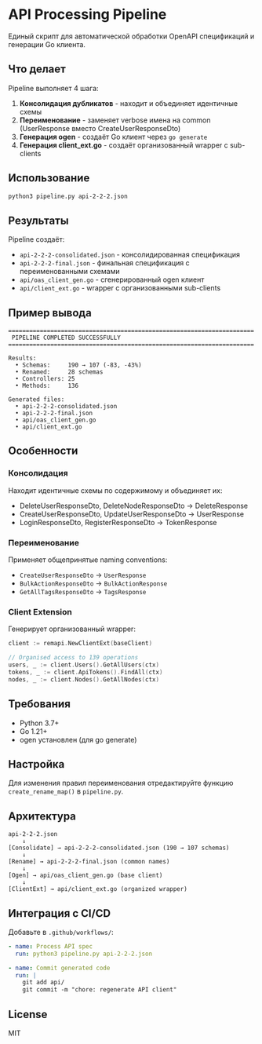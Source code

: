 # API Processing Pipeline

Единый скрипт для автоматической обработки OpenAPI спецификаций и генерации Go клиента.

## Что делает

Pipeline выполняет 4 шага:

1. **Консолидация дубликатов** - находит и объединяет идентичные схемы
2. **Переименование** - заменяет verbose имена на common (UserResponse вместо CreateUserResponseDto)
3. **Генерация ogen** - создаёт Go клиент через `go generate`
4. **Генерация client_ext.go** - создаёт организованный wrapper с sub-clients

## Использование

```bash
python3 pipeline.py api-2-2-2.json
```

## Результаты

Pipeline создаёт:

- `api-2-2-2-consolidated.json` - консолидированная спецификация
- `api-2-2-2-final.json` - финальная спецификация с переименованными схемами
- `api/oas_client_gen.go` - сгенерированный ogen клиент
- `api/client_ext.go` - wrapper с организованными sub-clients

## Пример вывода

```
======================================================================
 PIPELINE COMPLETED SUCCESSFULLY
======================================================================

Results:
  • Schemas:     190 → 107 (-83, -43%)
  • Renamed:     28 schemas
  • Controllers: 25
  • Methods:     136

Generated files:
  • api-2-2-2-consolidated.json
  • api-2-2-2-final.json
  • api/oas_client_gen.go
  • api/client_ext.go
```

## Особенности

### Консолидация

Находит идентичные схемы по содержимому и объединяет их:
- DeleteUserResponseDto, DeleteNodeResponseDto → DeleteResponse
- CreateUserResponseDto, UpdateUserResponseDto → UserResponse
- LoginResponseDto, RegisterResponseDto → TokenResponse

### Переименование

Применяет общепринятые naming conventions:
- `CreateUserResponseDto` → `UserResponse`
- `BulkActionResponseDto` → `BulkActionResponse`
- `GetAllTagsResponseDto` → `TagsResponse`

### Client Extension

Генерирует организованный wrapper:

```go
client := remapi.NewClientExt(baseClient)

// Organised access to 139 operations
users, _ := client.Users().GetAllUsers(ctx)
tokens, _ := client.ApiTokens().FindAll(ctx)
nodes, _ := client.Nodes().GetAllNodes(ctx)
```

## Требования

- Python 3.7+
- Go 1.21+
- ogen установлен (для go generate)

## Настройка

Для изменения правил переименования отредактируйте функцию `create_rename_map()` в `pipeline.py`.

## Архитектура

```
api-2-2-2.json
    ↓
[Consolidate] → api-2-2-2-consolidated.json (190 → 107 schemas)
    ↓
[Rename] → api-2-2-2-final.json (common names)
    ↓
[Ogen] → api/oas_client_gen.go (base client)
    ↓
[ClientExt] → api/client_ext.go (organized wrapper)
```

## Интеграция с CI/CD

Добавьте в `.github/workflows/`:

```yaml
- name: Process API spec
  run: python3 pipeline.py api-2-2-2.json

- name: Commit generated code
  run: |
    git add api/
    git commit -m "chore: regenerate API client"
```

## License

MIT
